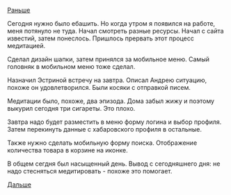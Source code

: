 [Раньше](2018.03.05.md)

Сегодня нужно было ебашить. Но когда утром я появился на работе, меня потянуло не туда. Начал смотреть разные ресурсы. Начал с сайта известий, затем понеслось. Пришлось прервать этот процесс медитацией.

Сделал дизайн шапки, затем принялся за мобильное меню. Самый головняк в мобильном меню тоже сделал.

Назначил Эстриной встречу на завтра. Описал Андрею ситуацию, похоже он удовлетворился.
Были косяки с отправкой писем.

Медитации было, похоже, два эпизода. Дома забыл жижу и поэтому выкурил сегодня три сигареты. Это плохо.

Завтра надо будет разместить в меню форму логина и выбор профиля.
Затем перекинуть данные с хабаровского профиля в остальные.

Также нужно сделать мобильную форму поиска.
Отображение количества товара в корзине на иконке.

В общем сегдня был насыщенный день.
Вывод с сегодняшнего дня: не надо стесняться медитировать - похоже это помогает.

[Дальше](2018.03.07.md)